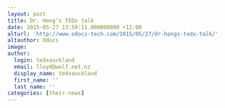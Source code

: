 ```yaml
---
layout: post
title: Dr. Hong’s TEDx talk
date: 2015-05-27 13:59:11.000000000 +12:00
alturl: 'http://www.odocs-tech.com/2015/05/27/dr-hongs-tedx-talk/'
altauthor: Odocs
image:
author:
  login: tedxauckland
  email: lloyd@wolf.net.nz
  display_name: tedxauckland
  first_name: ''
  last_name: ''
categories: [their-news]
---
```

